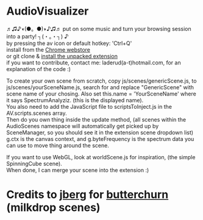 # AudioVisualizer
♬♫♪◖(●。●)◗♪♫♬ put on some music and turn your browsing session into a party! ┐(・。・┐) ♪  
by pressing the av icon or default hotkey: 'Ctrl+Q'  
install from the [Chrome webstore](https://chrome.google.com/webstore/detail/audiovisualizer/bojhikphaecldnbdekplmadjkflgbkfh)  
or git clone & [install the unpacked extension](http://superuser.com/a/247654)  
if you want to contribute, contact me: laderud(a-t)hotmail.com, for an explanation of the code :)

To create your own scene from scratch, copy js/scenes/genericScene.js, to js/scenes/yourSceneName.js, search for and replace "GenericScene" with scene name of your chosing. Also set this.name = 'YourSceneName' where it says SpectrumAnalyziz. (this is the displayed name).    
You also need to add the JavaScript file to scriptsToInject.js in the AV.scripts.scenes array.   
Then do you own thing inside the update method, (all scenes within the AudioScenes namespace will automatically get picked up by SceneManager, so you should see it in the extension scene dropdown list) g.ctx is the canvas context, and g.byteFrequency is the spectrum data you can use to move thing around the scene.

If you want to use WebGL, look at worldScene.js for inspiration, (the simple SpinningCube scene).   
When done, I can merge your scene into the extension :)

# Credits to [jberg](https://github.com/jberg) for [butterchurn](https://github.com/jberg/butterchurn) (milkdrop scenes)
